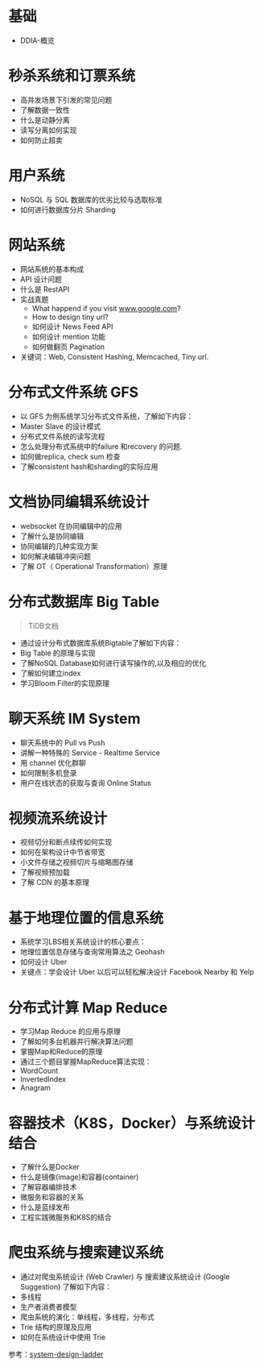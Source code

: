# 基础

* DDIA-概览

# 秒杀系统和订票系统

* 高并发场景下引发的常见问题
* 了解数据一致性
* 什么是动静分离
* 读写分离如何实现
* 如何防止超卖

# 用户系统

* NoSQL 与 SQL 数据库的优劣比较与选取标准
* 如何进行数据库分片 Sharding

# 网站系统

* 网站系统的基本构成
* API 设计问题
* 什么是 RestAPI
* 实战真题
  - What happend if you visit www.google.com?
  - How to design tiny url?
  - 如何设计 News Feed API
  - 如何设计 mention 功能
  - 如何做翻页 Pagination
* 关键词：Web, Consistent Hashing, Memcached, Tiny url.

# 分布式文件系统 GFS

* 以 GFS 为例系统学习分布式文件系统，了解如下内容：
* Master Slave 的设计模式
* 分布式文件系统的读写流程
* 怎么处理分布式系统中的failure 和recovery 的问题.
* 如何做replica, check sum 检查
* 了解consistent hash和sharding的实际应用

# 文档协同编辑系统设计

* websocket 在协同编辑中的应用
* 了解什么是协同编辑
* 协同编辑的几种实现方案
* 如何解决编辑冲突问题
* 了解 OT（ Operational Transformation）原理

# 分布式数据库 Big Table

> TiDB文档

* 通过设计分布式数据库系统Bigtable了解如下内容：
* Big Table 的原理与实现
* 了解NoSQL Database如何进行读写操作的,以及相应的优化
* 了解如何建立index
* 学习Bloom Filter的实现原理

# 聊天系统 IM System

* 聊天系统中的 Pull vs Push
* 讲解一种特殊的 Service - Realtime Service
* 用 channel 优化群聊
* 如何限制多机登录
* 用户在线状态的获取与查询 Online Status

# 视频流系统设计

* 视频切分和断点续传如何实现
* 如何在架构设计中节省带宽
* 小文件存储之视频切片与缩略图存储
* 了解视频预加载
* 了解 CDN 的基本原理

# 基于地理位置的信息系统
* 系统学习LBS相关系统设计的核心要点：
* 地理位置信息存储与查询常用算法之 Geohash
* 如何设计 Uber
* 关键点：学会设计 Uber 以后可以轻松解决设计 Facebook Nearby 和 Yelp
# 分布式计算 Map Reduce

* 学习Map Reduce 的应用与原理
* 了解如何多台机器并行解决算法问题
* 掌握Map和Reduce的原理
* 通过三个题目掌握MapReduce算法实现：
* WordCount
* InvertedIndex
* Anagram

# 容器技术（K8S，Docker）与系统设计结合

* 了解什么是Docker
* 什么是镜像(image)和容器(container)
* 了解容器编排技术
* 微服务和容器的关系
* 什么是蓝绿发布
* 工程实践微服务和K8S的结合

# 爬虫系统与搜索建议系统

* 通过对爬虫系统设计 (Web Crawler) 与 搜索建议系统设计 (Google Suggestion) 了解如下内容：
* 多线程
* 生产者消费者模型
* 爬虫系统的演化：单线程，多线程，分布式
* Trie 结构的原理及应用
* 如何在系统设计中使用 Trie

参考：[system-design-ladder](https://github.com/Crazyconv/jiuzhang/tree/master/system-design-ladder)